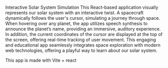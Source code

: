 Interactive Solar System Simulation
This React-based application visually represents our solar system with an interactive twist. A spacecraft dynamically follows the user's cursor, simulating a journey through space. When hovering over any planet, the app utilizes speech synthesis to announce the planet’s name, providing an immersive, auditory experience. In addition, the current coordinates of the cursor are displayed at the top of the screen, offering real-time tracking of user movement. This engaging and educational app seamlessly integrates space exploration with modern web technologies, offering a playful way to learn about our solar system.

This app is made with Vite + react 
